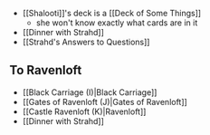 - [[Shalooti]]'s deck is a [[Deck of Some Things]]
	- she won't know exactly what cards are in it
- [[Dinner with Strahd]]
- [[Strahd's Answers to Questions]]
## To Ravenloft
- [[Black Carriage (I)|Black Carriage]]
- [[Gates of Ravenloft (J)|Gates of Ravenloft]]
- [[Castle Ravenloft (K)|Ravenloft]]
- [[Dinner with Strahd]]
 